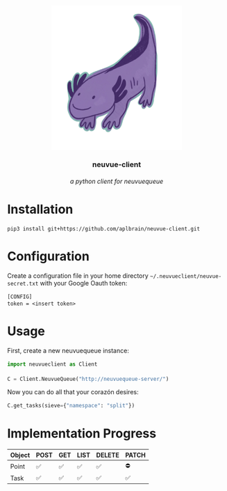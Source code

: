 <p align=center><img align=center src='axonolotl.png' width=300 /></p>
<h3 align=center>neuvue-client</h3>
<h6 align=center>a python client for neuvuequeue</h6>

# Installation

```shell
pip3 install git+https://github.com/aplbrain/neuvue-client.git
```

# Configuration

Create a configuration file in your home directory `~/.neuvueclient/neuvue-secret.txt` with your Google Oauth token:

```
[CONFIG]
token = <insert token>
```

# Usage

First, create a new neuvuequeue instance:

```python
import neuvueclient as Client

C = Client.NeuvueQueue("http://neuvuequeue-server/")
```

Now you can do all that your corazón desires:

```python
C.get_tasks(sieve={"namespace": "split"})
```

# Implementation Progress

| Object   | POST | GET | LIST | DELETE | PATCH |
|----------|------|-----|------|--------|-------|
| Point    | ✅ | ✅ | ✅ | ✅ | ⛔ 
| Task     | ✅ | ✅ | ✅ | ✅ | ✅
